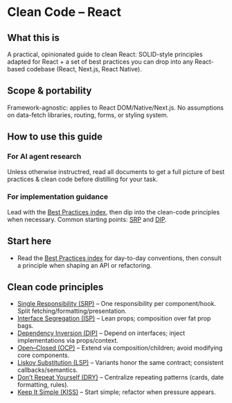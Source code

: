 # Clean Code – React

## What this is

A practical, opinionated guide to clean React: SOLID-style principles adapted
for React + a set of best practices you can drop into any React-based codebase
(React, Next.js, React Native).

## Scope & portability

Framework-agnostic: applies to React DOM/Native/Next.js. No assumptions on
data-fetch libraries, routing, forms, or styling system.

## How to use this guide

### For AI agent research

Unless otherwise instructred, read all documents to get a full picture of best
practices & clean code before distilling for your task.

### For implementation guidance

Lead with the [Best Practices index](./best-practices/index.md),
then dip into the clean-code principles when necessary. Common starting points:
[SRP](./clean-code/single-responsibility-principle.md) and
[DIP](./clean-code/dependency-inversion-principle.md).

## Start here

* Read the [Best Practices index](./best-practices/index.md) for
day-to-day conventions, then consult a principle when shaping an API or refactoring.

## Clean code principles

* [Single Responsibility (SRP)](./clean-code/single-responsibility-principle.md)
– One responsibility per component/hook. Split fetching/formatting/presentation.
* [Interface Segregation (ISP)](./clean-code/interface-segregation-principle.md)
– Lean props; composition over fat prop bags.
* [Dependency Inversion (DIP)](./clean-code/dependency-inversion-principle.md)
– Depend on interfaces; inject implementations via props/context.
* [Open–Closed (OCP)](./clean-code/open-closed-principle.md)
– Extend via composition/children; avoid modifying core components.
* [Liskov Substitution (LSP)](./clean-code/liskov-substitution-principle.md)
– Variants honor the same contract; consistent callbacks/semantics.
* [Don’t Repeat Yourself (DRY)](./clean-code/dry-principle.md)
– Centralize repeating patterns (cards, date formatting, rules).
* [Keep It Simple (KISS)](./clean-code/kiss-principle.md)
– Start simple; refactor when pressure appears.
